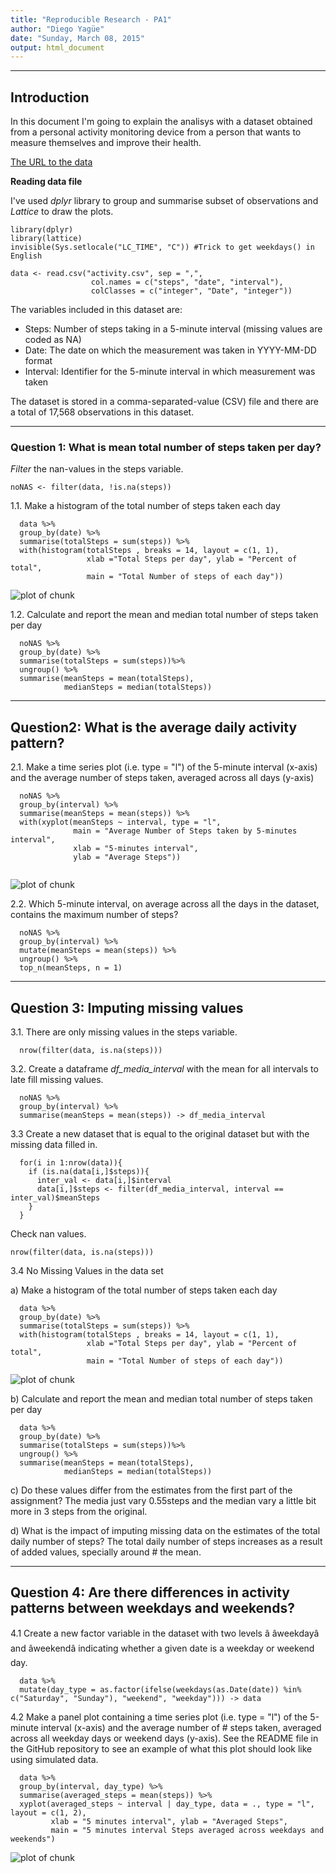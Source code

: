 ```yaml
---
title: "Reproducible Research - PA1"
author: "Diego Yagüe"
date: "Sunday, March 08, 2015"
output: html_document
---
```

------

## Introduction

In this document I'm going to explain the analisys with a dataset obtained from a 
personal activity monitoring device from a person that wants to measure themselves 
and improve their health. 

[The URL to the data](https://d396qusza40orc.cloudfront.net/repdata%2Fdata%2Factivity.zip)

**Reading data file**

I've used *dplyr* library to group and summarise subset of observations and 
*Lattice* to draw the plots.

```{r  message=FALSE}
library(dplyr)
library(lattice)
invisible(Sys.setlocale("LC_TIME", "C")) #Trick to get weekdays() in English

data <- read.csv("activity.csv", sep = ",", 
                  col.names = c("steps", "date", "interval"),
                  colClasses = c("integer", "Date", "integer"))
```


The variables included in this dataset are:  
- Steps: Number of steps taking in a 5-minute interval (missing values are coded as NA)  
- Date: The date on which the measurement was taken in YYYY-MM-DD format  
- Interval: Identifier for the 5-minute interval in which measurement was taken  

The dataset is stored in a comma-separated-value (CSV) file and there are a total 
of 17,568 observations in this dataset.

-------

### Question 1: What is mean total number of steps taken per day?

*Filter* the nan-values in the steps variable.

```{r}
noNAS <- filter(data, !is.na(steps))
```

1.1. Make a histogram of the total number of steps taken each day

```{r}
  data %>%
  group_by(date) %>%
  summarise(totalSteps = sum(steps)) %>% 
  with(histogram(totalSteps , breaks = 14, layout = c(1, 1), 
                 xlab ="Total Steps per day", ylab = "Percent of total",
                 main = "Total Number of steps of each day"))

```
![plot of chunk ](figures/figure1.png) 

1.2. Calculate and report the mean and median total number of steps taken per day  

```{r}  
  noNAS %>%
  group_by(date) %>%
  summarise(totalSteps = sum(steps))%>% 
  ungroup() %>%
  summarise(meanSteps = mean(totalSteps),
            medianSteps = median(totalSteps))
```

------

## Question2: What is the average daily activity pattern?

2.1. Make a time series plot (i.e. type = "l") of the 5-minute interval 
(x-axis) and the average number of steps taken, averaged across all days (y-axis)

```{r} 
  noNAS %>%
  group_by(interval) %>%
  summarise(meanSteps = mean(steps)) %>% 
  with(xyplot(meanSteps ~ interval, type = "l",
              main = "Average Number of Steps taken by 5-minutes interval", 
              xlab = "5-minutes interval", 
              ylab = "Average Steps"))
      
```

![plot of chunk ](figures/figure2.png)

2.2. Which 5-minute interval, on average across all the days in the dataset, 
contains the maximum number of steps? 
 
```{r} 
  noNAS %>%
  group_by(interval) %>%
  mutate(meanSteps = mean(steps)) %>%
  ungroup() %>%
  top_n(meanSteps, n = 1) 
```

------

## Question 3: Imputing missing values

3.1. There are only missing values in the steps variable.

```{r}
  nrow(filter(data, is.na(steps)))
``` 

3.2. Create a dataframe *df_media_interval* with the mean for all intervals to late fill missing values.

```{r}
  noNAS %>%
  group_by(interval) %>%
  summarise(meanSteps = mean(steps)) -> df_media_interval
```

3.3 Create a new dataset that is equal to the original dataset but with the
missing data filled in. 

```{r}  
  for(i in 1:nrow(data)){
    if (is.na(data[i,]$steps)){
      inter_val <- data[i,]$interval
      data[i,]$steps <- filter(df_media_interval, interval ==  inter_val)$meanSteps
    }
  }
```

Check nan values.
```{r}
nrow(filter(data, is.na(steps)))
```

3.4 No Missing Values in the data set

  a) Make a histogram of the total number of steps taken each day
```{r}  
  data %>%
  group_by(date) %>%
  summarise(totalSteps = sum(steps)) %>% 
  with(histogram(totalSteps , breaks = 14, layout = c(1, 1), 
                 xlab ="Total Steps per day", ylab = "Percent of total",
                 main = "Total Number of steps of each day"))

```
![plot of chunk ](figures/figure3.png) 

  b) Calculate and report the mean and median total number of steps taken per day  

```{r}
  data %>%
  group_by(date) %>%
  summarise(totalSteps = sum(steps))%>% 
  ungroup() %>%
  summarise(meanSteps = mean(totalSteps),
            medianSteps = median(totalSteps))
```

c) Do these values differ from the estimates from the first part of the assignment?
The media just vary 0.55steps and the median vary a little bit more in 3 steps from
the original.

d) What is the impact of imputing missing data on the estimates of the total
daily number of steps?
The total daily number of steps increases as a result of added values, specially around # the mean.

------

## Question 4: Are there differences in activity patterns between weekdays and weekends?

4.1 Create a new factor variable in the dataset with two levels â âweekdayâ and âweekendâ 
indicating whether a given date is a weekday or weekend day.

```{r}
  data %>%
  mutate(day_type = as.factor(ifelse(weekdays(as.Date(date)) %in% c("Saturday", "Sunday"), "weekend", "weekday"))) -> data
```

4.2 Make a panel plot containing a time series plot (i.e. type = "l") of the 5-minute interval (x-axis) and the average number of # steps taken, averaged across all weekday days or weekend days (y-axis). See the README file in the GitHub repository to see an
example of what this plot should look like using simulated data.

```{r}
  data %>%
  group_by(interval, day_type) %>%
  summarise(averaged_steps = mean(steps)) %>%
  xyplot(averaged_steps ~ interval | day_type, data = ., type = "l", layout = c(1, 2),
         xlab = "5 minutes interval", ylab = "Averaged Steps",
         main = "5 minutes interval Steps averaged across weekdays and weekends")
```
![plot of chunk ](figures/figure4.png) 
